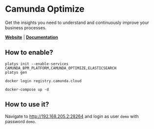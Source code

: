 # Camunda Optimize

Get the insights you need to understand and continuously improve your business processes.

**[Website](https://camunda.com/products/camunda-platform/optimize/)** | **[Documentation](https://docs.camunda.org/optimize/latest/)** 

## How to enable?

```
platys init --enable-services CAMUNDA_BPM_PLATFORM,CAMUNDA_OPTIMIZE,ELASTICSEARCH
platys gen
```

```
docker login registry.camunda.cloud

docker-compose up -d
```

## How to use it?

Navigate to <http://192.168.205.2:28264> and login as user `demo` with password `demo`.


